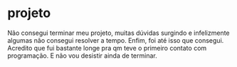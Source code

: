 # projeto
Não consegui terminar meu projeto, muitas dúvidas surgindo e infelizmente algumas não consegui resolver a tempo. Enfim, foi até isso que consegui. Acredito que 
fui bastante longe pra qm teve o primeiro contato com programação. E não vou desistir ainda de terminar. 
